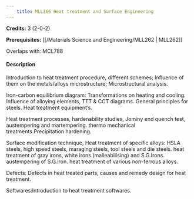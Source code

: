```yaml
---
    title: MLL366 Heat treatment and Surface Engineering
---
```

**Credits:** 3 (2-0-2)



**Prerequisites:** [[/Materials Science and Engineering/MLL262 | MLL262]]

Overlaps with: MCL788

#### Description 
Introduction to heat treatment procedure, different schemes; Influence of them on the metals/alloys microstructure; Microstructural analysis.

Iron-carbon equilibrium diagram: Transformations on heating and cooling. Influence of alloying elements, TTT & CCT diagrams. General principles for steels. Heat treatment equipment’s.

Heat treatment processes, hardenability studies, Jominy end quench test, austempering and martempering. thermo mechanical treatments.Precipitation hardening.

Surface modification technique, Heat treatment of specific alloys: HSLA steels, high speed steels, maraging steels, tool steels and die steels. heat treatment of gray irons, white irons (malleabilising) and S.G.Irons. austempering of S.G.iron. heat treatment of various non-ferrous alloys.

Defects: Defects in heat treated parts, causes and remedy design for heat treatment.

Softwares:Introduction to heat treatment softwares.